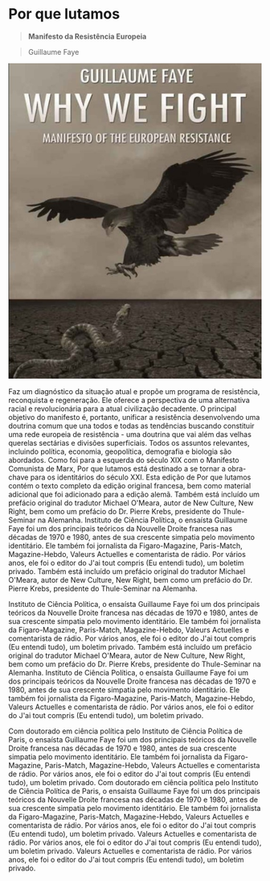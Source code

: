 # Por que lutamos 

> **Manifesto da Resistência Europeia**

> Guillaume Faye

![ ](./por-que-lutamos.jpg)

Faz um diagnóstico da situação atual e propõe um programa de resistência, reconquista e regeneração. Ele oferece a perspectiva de uma alternativa racial e revolucionária para a atual civilização decadente. O principal objetivo do manifesto é, portanto, unificar a resistência desenvolvendo uma doutrina comum que una todos e todas as tendências buscando constituir uma rede europeia de resistência - uma doutrina que vai além das velhas querelas sectárias e divisões superficiais. Todos os assuntos relevantes, incluindo política, economia, geopolítica, demografia e biologia são abordados. Como foi para a esquerda do século XIX com o Manifesto Comunista de Marx, Por que lutamos está destinado a se tornar a obra-chave para os identitários do século XXI. Esta edição de Por que lutamos contém o texto completo da edição original francesa, bem como material adicional que foi adicionado para a edição alemã. Também está incluído um prefácio original do tradutor Michael O'Meara, autor de New Culture, New Right, bem como um prefácio do Dr. Pierre Krebs, presidente do Thule-Seminar na Alemanha. Instituto de Ciência Política, o ensaísta Guillaume Faye foi um dos principais teóricos da Nouvelle Droite francesa nas décadas de 1970 e 1980, antes de sua crescente simpatia pelo movimento identitário. Ele também foi jornalista da Figaro-Magazine, Paris-Match, Magazine-Hebdo, Valeurs Actuelles e comentarista de rádio. Por vários anos, ele foi o editor do J'ai tout compris (Eu entendi tudo), um boletim privado. Também está incluído um prefácio original do tradutor Michael O'Meara, autor de New Culture, New Right, bem como um prefácio do Dr. Pierre Krebs, presidente do Thule-Seminar na Alemanha. 

Instituto de Ciência Política, o ensaísta Guillaume Faye foi um dos principais teóricos da Nouvelle Droite francesa nas décadas de 1970 e 1980, antes de sua crescente simpatia pelo movimento identitário. Ele também foi jornalista da Figaro-Magazine, Paris-Match, Magazine-Hebdo, Valeurs Actuelles e comentarista de rádio. Por vários anos, ele foi o editor do J'ai tout compris (Eu entendi tudo), um boletim privado. Também está incluído um prefácio original do tradutor Michael O'Meara, autor de New Culture, New Right, bem como um prefácio do Dr. Pierre Krebs, presidente do Thule-Seminar na Alemanha. Instituto de Ciência Política, o ensaísta Guillaume Faye foi um dos principais teóricos da Nouvelle Droite francesa nas décadas de 1970 e 1980, antes de sua crescente simpatia pelo movimento identitário. Ele também foi jornalista da Figaro-Magazine, Paris-Match, Magazine-Hebdo, Valeurs Actuelles e comentarista de rádio. Por vários anos, ele foi o editor do J'ai tout compris (Eu entendi tudo), um boletim privado. 

Com doutorado em ciência política pelo Instituto de Ciência Política de Paris, o ensaísta Guillaume Faye foi um dos principais teóricos da Nouvelle Droite francesa nas décadas de 1970 e 1980, antes de sua crescente simpatia pelo movimento identitário. Ele também foi jornalista da Figaro-Magazine, Paris-Match, Magazine-Hebdo, Valeurs Actuelles e comentarista de rádio. Por vários anos, ele foi o editor do J'ai tout compris (Eu entendi tudo), um boletim privado. Com doutorado em ciência política pelo Instituto de Ciência Política de Paris, o ensaísta Guillaume Faye foi um dos principais teóricos da Nouvelle Droite francesa nas décadas de 1970 e 1980, antes de sua crescente simpatia pelo movimento identitário. Ele também foi jornalista da Figaro-Magazine, Paris-Match, Magazine-Hebdo, Valeurs Actuelles e comentarista de rádio. Por vários anos, ele foi o editor do J'ai tout compris (Eu entendi tudo), um boletim privado. Valeurs Actuelles e comentarista de rádio. Por vários anos, ele foi o editor do J'ai tout compris (Eu entendi tudo), um boletim privado. Valeurs Actuelles e comentarista de rádio. Por vários anos, ele foi o editor do J'ai tout compris (Eu entendi tudo), um boletim privado.